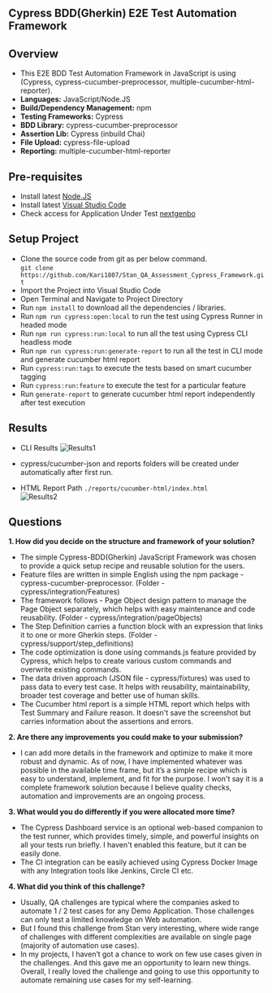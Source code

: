 ## Cypress BDD(Gherkin) E2E Test Automation Framework

## Overview
* This E2E BDD Test Automation Framework in JavaScript is using (Cypress, cypress-cucumber-preprocessor, multiple-cucumber-html-reporter).
* **Languages:** JavaScript/Node.JS
* **Build/Dependency Management:** npm
* **Testing Frameworks:** Cypress
* **BDD Library:** cypress-cucumber-preprocessor
* **Assertion Lib:** Cypress (inbuild Chai)
* **File Upload:** cypress-file-upload
* **Reporting:** multiple-cucumber-html-reporter

## Pre-requisites
* Install latest [Node.JS](https://nodejs.org/en/download/)
* Install latest [Visual Studio Code](https://code.visualstudio.com/download)
* Check access for Application Under Test [nextgenbo](https://nextgenbo.demo.devtls.net/auth/login)

## Setup Project
* Clone the source code from git as per below command.<br />
```git clone https://github.com/Kari1807/Stan_QA_Assessment_Cypress_Framework.git```
* Import the Project into Visual Studio Code 
* Open Terminal and Navigate to Project Directory
* Run `npm install` to download all the dependencies / libraries.
* Run `npm run cypress:open:local` to run the test using Cypress Runner in headed mode 
* Run `npm run cypress:run:local` to run all the test using Cypress CLI headless mode
* Run `npm run cypress:run:generate-report` to run all the test in CLI mode and generate cucumber html report
* Run `cypress:run:tags` to execute the tests based on smart cucumber tagging
* Run `cypress:run:feature` to execute the test for a particular feature
* Run `generate-report` to generate cucumber html report independently after test execution

## Results
* CLI Results
![Results1](./Cypress_CLI_Report.PNG)

* cypress/cucumber-json and reports folders will be created under automatically after first run.
* HTML Report Path `./reports/cucumber-html/index.html` <br />
![Results2](./Cucumber_Report.PNG)

## Questions
**1. How did you decide on the structure and framework of your solution?**
* The simple Cypress-BDD(Gherkin) JavaScript Framework was chosen to provide a quick setup recipe and reusable solution for the users.
* Feature files are written in simple English using the npm package - cypress-cucumber-preprocessor. (Folder - cypress/integration/Features)
* The framework follows - Page Object design pattern to manage the Page Object separately, which helps with easy maintenance and code reusability. (Folder - cypress/integration/pageObjects)
* The Step Definition carries a function block with an expression that links it to one or more Gherkin steps. (Folder - cypress/support/step_definitions)
* The code optimization is done using commands.js feature provided by Cypress, which helps to create various custom commands and overwrite existing commands.
* The data driven approach (JSON file - cypress/fixtures) was used to pass data to every test case. It helps with reusability, maintainability, broader test coverage and better use of human skills. 
* The Cucumber html report is a simple HTML report which helps with Test Summary and Failure reason. It doesn't save the screenshot but carries information about the assertions and errors.

**2. Are there any improvements you could make to your submission?**
* I can add more details in the framework and optimize to make it more robust and dynamic. As of now, I have implemented whatever was possible in the available time frame, but it’s a simple recipe which is easy to understand, implement, and fit for the purpose. I won't say it is a complete framework solution because I believe quality checks, automation and improvements are an ongoing process.

**3. What would you do differently if you were allocated more time?**
* The Cypress Dashboard service is an optional web-based companion to the test runner, which provides timely, simple, and powerful insights on all your tests run briefly. I haven't enabled this feature, but it can be easily done.
* The CI integration can be easily achieved using Cypress Docker Image with any Integration tools like Jenkins, Circle CI etc.

**4. What did you think of this challenge?**
* Usually, QA challenges are typical where the companies asked to automate 1 / 2 test cases for any Demo Application. Those challenges can only test a limited knowledge on Web automation. 
* But I found this challenge from Stan very interesting, where wide range of challenges with different complexities are available on single page (majority of automation use cases). 
* In my projects, I haven’t got a chance to work on few use cases given in the challenges. And this gave me an opportunity to learn new things. Overall, I really loved the challenge and going to use this opportunity to automate remaining use cases for my self-learning.